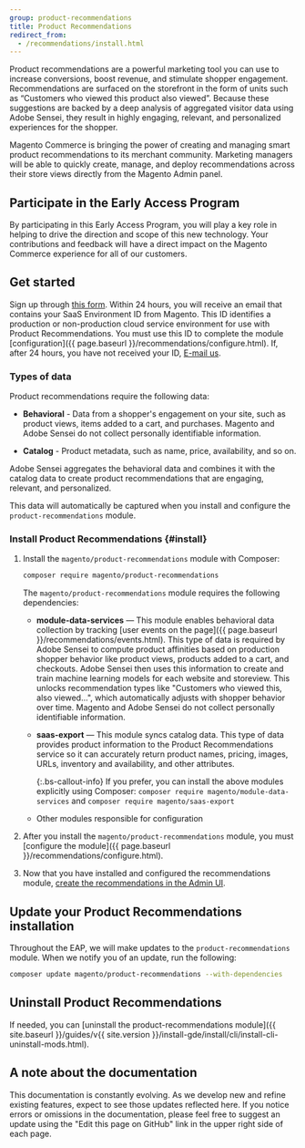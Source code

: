 ```yaml
---
group: product-recommendations
title: Product Recommendations
redirect_from:
  - /recommendations/install.html
---
```


Product recommendations are a powerful marketing tool you can use to increase conversions, boost revenue, and stimulate shopper engagement. Recommendations are surfaced on the storefront in the form of units such as “Customers who viewed this product also viewed”. Because these suggestions are backed by a deep analysis of aggregated visitor data using Adobe Sensei, they result in highly engaging, relevant, and personalized experiences for the shopper. 

Magento Commerce is bringing the power of creating and managing smart product recommendations to its merchant community. Marketing managers will be able to quickly create, manage, and deploy recommendations across their store views directly from the Magento Admin panel.

## Participate in the Early Access Program

By participating in this Early Access Program, you will play a key role in helping to drive the direction and scope of this new technology. Your contributions and feedback will have a direct impact on the Magento Commerce experience for all of our customers.

## Get started

Sign up through [this form](https://forms.gle/VE9VSSj9TMUTJ41u6). Within 24 hours, you will receive an email that contains your SaaS Environment ID from Magento. This ID identifies a production or non-production cloud service environment for use with Product Recommendations. You must use this ID to complete the module [configuration]({{ page.baseurl }}/recommendations/configure.html). If, after 24 hours, you have not received your ID, <a href="mailto:magento-product-recs-feedback@adobe.com">E-mail us</a>.

### Types of data

Product recommendations require the following data:

-  **Behavioral** - Data from a shopper's engagement on your site, such as product views, items added to a cart, and purchases. Magento and Adobe Sensei do not collect personally identifiable information.

-  **Catalog** - Product metadata, such as name, price, availability, and so on.

Adobe Sensei aggregates the behavioral data and combines it with the catalog data to create product recommendations that are engaging, relevant, and personalized.

This data will automatically be captured when you install and configure the `product-recommendations` module.

### Install Product Recommendations {#install}

1. Install the `magento/product-recommendations` module with Composer:

   ```bash
   composer require magento/product-recommendations
   ```

   The `magento/product-recommendations` module requires the following dependencies:

   -  **module-data-services** — This module enables behavioral data collection by tracking [user events on the page]({{ page.baseurl }}/recommendations/events.html). This type of data is required by Adobe Sensei to compute product affinities based on production shopper behavior like product views, products added to a cart, and checkouts. Adobe Sensei then uses this information to create and train machine learning models for each website and storeview. This unlocks recommendation types like "Customers who viewed this, also viewed...", which automatically adjusts with shopper behavior over time. Magento and Adobe Sensei do not collect personally identifiable information.

   -  **saas-export** — This module syncs catalog data. This type of data provides product information to the Product Recommendations service so it can accurately return product names, pricing, images, URLs, inventory and availability, and other attributes.

       {:.bs-callout-info}
       If you prefer, you can install the above modules explicitly using Composer: `composer require magento/module-data-services` and `composer require magento/saas-export`

   -  Other modules responsible for configuration

1. After you install the `magento/product-recommendations` module, you must [configure the module]({{ page.baseurl }}/recommendations/configure.html).

1. Now that you have installed and configured the recommendations module, [create the recommendations in the Admin UI](https://docs.magento.com/m2/ee/user_guide/marketing/create-new-rec.html).

## Update your Product Recommendations installation

Throughout the EAP, we will make updates to the `product-recommendations` module. When we notify you of an update, run the following:

```bash
composer update magento/product-recommendations --with-dependencies
```

## Uninstall Product Recommendations

If needed, you can [uninstall the product-recommendations module]({{ site.baseurl }}/guides/v{{ site.version }}/install-gde/install/cli/install-cli-uninstall-mods.html).

## A note about the documentation

This documentation is constantly evolving. As we develop new and refine existing features, expect to see those updates reflected here. If you notice errors or omissions in the documentation, please feel free to suggest an update using the "Edit this page on GitHub" link in the upper right side of each page.
